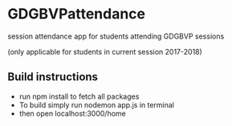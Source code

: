 # GDGBVPattendance

session attendance app for students attending GDGBVP sessions 

(only applicable for students in current session 2017-2018)

## Build instructions

* run npm install to fetch all packages
* To build simply run nodemon app.js in terminal
* then open localhost:3000/home